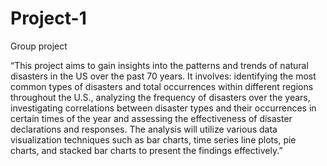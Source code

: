 # Project-1
Group project

“This project aims to gain insights into the patterns and trends of natural disasters in the US over the past 70 years. It involves:
identifying the most common types of disasters and total occurrences within different regions throughout the U.S., 
analyzing the frequency of disasters over the years, 
investigating correlations between disaster types and their occurrences in certain times of the year and 
assessing the effectiveness of disaster declarations and responses. 
The analysis will utilize various data visualization techniques such as bar charts, time series line plots, pie charts, and stacked bar charts to present the findings effectively.”

